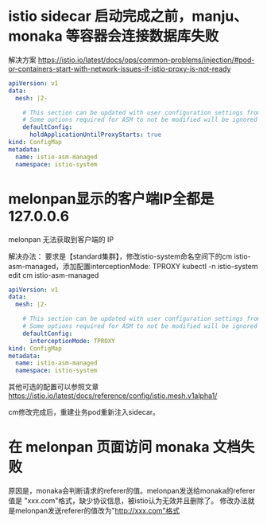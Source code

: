 # istio sidecar 启动完成之前，manju、monaka 等容器会连接数据库失败

解决方案 https://istio.io/latest/docs/ops/common-problems/injection/#pod-or-containers-start-with-network-issues-if-istio-proxy-is-not-ready

```yaml
apiVersion: v1
data:
  mesh: |2-

    # This section can be updated with user configuration settings from https://istio.io/latest/docs/reference/config/istio.mesh.v1alpha1/
    # Some options required for ASM to not be modified will be ignored
    defaultConfig:
      holdApplicationUntilProxyStarts: true
kind: ConfigMap
metadata:
  name: istio-asm-managed
  namespace: istio-system
```

# melonpan显示的客户端IP全都是127.0.0.6
melonpan 无法获取到客户端的 IP

解决办法：
要求是【standard集群】，修改istio-system命名空间下的cm istio-asm-managed，添加配置interceptionMode: TPROXY
kubectl -n istio-system edit cm istio-asm-managed
```yaml
apiVersion: v1
data:
  mesh: |2-

    # This section can be updated with user configuration settings from https://istio.io/latest/docs/reference/config/istio.mesh.v1alpha1/
    # Some options required for ASM to not be modified will be ignored
    defaultConfig:
      interceptionMode: TPROXY
kind: ConfigMap
metadata:
  name: istio-asm-managed
  namespace: istio-system
```

其他可选的配置可以参照文章 https://istio.io/latest/docs/reference/config/istio.mesh.v1alpha1/

cm修改完成后，重建业务pod重新注入sidecar。

# 在 melonpan 页面访问 monaka 文档失败
原因是，monaka会判断请求的referer的值。melonpan发送给monaka的referer值是 "xxx.com"格式，缺少协议信息，被istio认为无效并且删除了。
修改办法就是melonpan发送referer的值改为"http://xxx.com"格式

